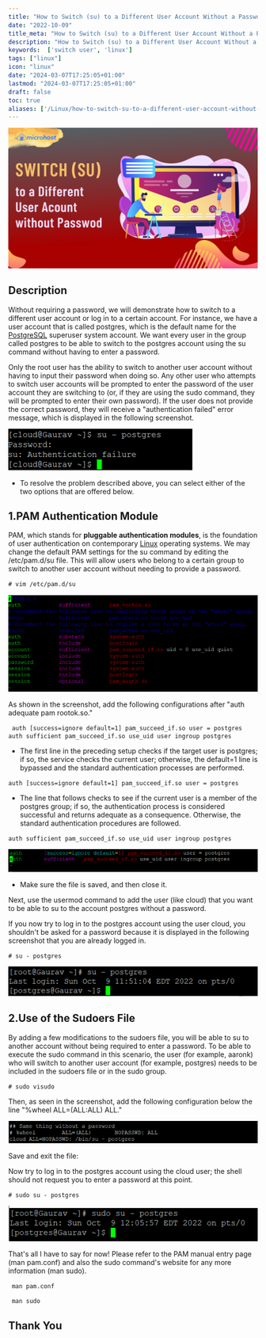 ```yaml
---
title: "How to Switch (su) to a Different User Account Without a Password"
date: "2022-10-09"
title_meta: "How to Switch (su) to a Different User Account Without a Password"
description: "How to Switch (su) to a Different User Account Without a Password"
keywords:  ['switch user', 'linux']
tags: ["linux"]
icon: "linux"
date: "2024-03-07T17:25:05+01:00"
lastmod: "2024-03-07T17:25:05+01:00" 
draft: false
toc: true
aliases: ['/Linux/how-to-switch-su-to-a-different-user-account-without-a-password']
---
```


![](images/How-to-Switch-su-to-a-Different-User-Account-Without-a-Password-1024x576.png)

## **Description**

Without requiring a password, we will demonstrate how to switch to a different user account or log in to a certain account. For instance, we have a user account that is called postgres, which is the default name for the [PostgreSQL](https://www.postgresql.org/) superuser system account. We want every user in the group called postgres to be able to switch to the postgres account using the su command without having to enter a password.

Only the root user has the ability to switch to another user account without having to input their password when doing so. Any other user who attempts to switch user accounts will be prompted to enter the password of the user account they are switching to (or, if they are using the sudo command, they will be prompted to enter their own password). If the user does not provide the correct password, they will receive a "authentication failed" error message, which is displayed in the following screenshot.

![su - postgres = output](images/image-310.png)

- To resolve the problem described above, you can select either of the two options that are offered below.

## **1.PAM Authentication Module**

PAM, which stands for **pluggable authentication modules**, is the foundation of user authentication on contemporary [Linux](https://utho.com/docs/tutorial/category/linux-tutorial/) operating systems. We may change the default PAM settings for the su command by editing the /etc/pam.d/su file. This will allow users who belong to a certain group to switch to another user account without needing to provide a password.

```
# vim /etc/pam.d/su 
```

![vim /etc/pam.d/su = file](images/image-311.png)

As shown in the screenshot, add the following configurations after "auth adequate pam rootok.so."

```
 auth [success=ignore default=1] pam_succeed_if.so user = postgres  
auth sufficient pam_succeed_if.so use_uid user ingroup postgres 
```

- The first line in the preceding setup checks if the target user is postgres; if so, the service checks the current user; otherwise, the default=1 line is bypassed and the standard authentication processes are performed.

```
auth [success=ignore default=1] pam_succeed_if.so user = postgres
```

- The line that follows checks to see if the current user is a member of the postgres group; if so, the authentication process is considered successful and returns adequate as a consequence. Otherwise, the standard authentication procedures are followed.

```
auth sufficient pam_succeed_if.so use_uid user ingroup postgres
```

![file output](images/image-312.png)

- Make sure the file is saved, and then close it.

Next, use the usermod command to add the user (like cloud) that you want to be able to su to the account postgres without a password.

If you now try to log in to the postgres account using the user cloud, you shouldn't be asked for a password because it is displayed in the following screenshot that you are already logged in.

```
# su - postgres 
```

![output](images/image-313.png)

## **2.Use of the Sudoers File**

By adding a few modifications to the sudoers file, you will be able to su to another account without being required to enter a password. To be able to execute the sudo command in this scenario, the user (for example, aaronk) who will switch to another user account (for example, postgres) needs to be included in the sudoers file or in the sudo group.

```
# sudo visudo 
```

Then, as seen in the screenshot, add the following configuration below the line "%wheel ALL=(ALL:ALL) ALL."

![](images/image-314.png)

Save and exit the file:

Now try to log in to the postgres account using the cloud user; the shell should not request you to enter a password at this point.

```
# sudo su - postgres 
```

![output](images/image-315.png)

That's all I have to say for now! Please refer to the PAM manual entry page (man pam.conf) and also the sudo command's website for any more information (man sudo).

```
 man pam.conf 
```

```
 man sudo 
```

## **Thank You**
